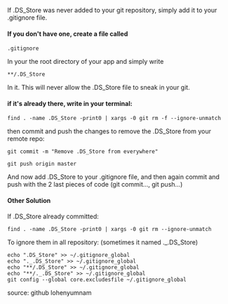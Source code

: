 
If .DS_Store was never added to your git repository, simply add it to your .gitignore file.

#### If you don't have one, create a file called
```
.gitignore
```

In your the root directory of your app and simply write
```
**/.DS_Store
```

In it. This will never allow the .DS_Store file to sneak in your git.


#### if it's already there, write in your terminal:
```
find . -name .DS_Store -print0 | xargs -0 git rm -f --ignore-unmatch
```
then commit and push the changes to remove the .DS_Store from your remote repo:
```
git commit -m "Remove .DS_Store from everywhere"

git push origin master
```
And now add .DS_Store to your .gitignore file, and then again commit and push with the 2 last pieces of code (git commit..., git push...)


#### Other Solution



If .DS_Store already committed:
```
find . -name .DS_Store -print0 | xargs -0 git rm --ignore-unmatch
```

To ignore them in all repository: (sometimes it named ._.DS_Store)

```
echo ".DS_Store" >> ~/.gitignore_global
echo "._.DS_Store" >> ~/.gitignore_global
echo "**/.DS_Store" >> ~/.gitignore_global
echo "**/._.DS_Store" >> ~/.gitignore_global
git config --global core.excludesfile ~/.gitignore_global
```
source: github lohenyumnam
